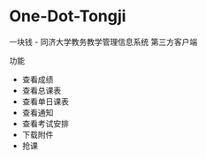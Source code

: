 # One-Dot-Tongji
一块钱 - 同济大学教务教学管理信息系统 第三方客户端

功能
* 查看成绩
* 查看总课表
* 查看单日课表
* 查看通知
* 查看考试安排
* 下载附件
* 抢课
